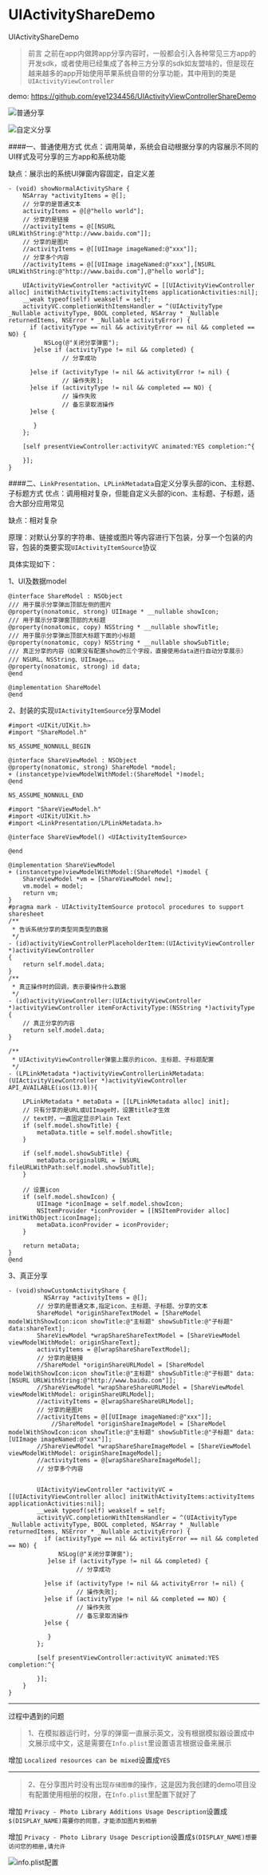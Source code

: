 # UIActivityShareDemo
UIActivityShareDemo

> 前言
> 之前在app内做跨app分享内容时，一般都会引入各种常见三方app的开发sdk，或者使用已经集成了各种三方分享的sdk如友盟啥的，但是现在越来越多的app开始使用苹果系统自带的分享功能，其中用到的类是`UIActivityViewController`

demo: 
https://github.com/eye1234456/UIActivityViewControllerShareDemo

![普通分享](https://raw.githubusercontent.com/eye1234456/UIActivityViewControllerShareDemo/main/snapshots/normal.gif)

![自定义分享](https://raw.githubusercontent.com/eye1234456/UIActivityViewControllerShareDemo/main/snapshots/custom.gif)

####一、普通使用方式
优点：调用简单，系统会自动根据分享的内容展示不同的UI样式及可分享的三方app和系统功能

缺点：展示出的系统UI弹窗内容固定，自定义差

```
- (void) showNormalActivityShare {
	NSArray *activityItems = @[];
	// 分享的是普通文本
	activityItems = @[@"hello world"];
	// 分享的是链接
	//activityItems = @[[NSURL URLWithString:@"http://www.baidu.com"]];
	// 分享的是图片
	//activityItems = @[[UIImage imageNamed:@"xxx"]];
	// 分享多个内容
	//activityItems = @[[UIImage imageNamed:@"xxx"],[NSURL URLWithString:@"http://www.baidu.com"],@"hello world"];
	
	UIActivityViewController *activityVC = [[UIActivityViewController alloc] initWithActivityItems:activityItems applicationActivities:nil];
	__weak typeof(self) weakself = self;
	activityVC.completionWithItemsHandler = ^(UIActivityType  _Nullable activityType, BOOL completed, NSArray * _Nullable returnedItems, NSError * _Nullable activityError) {
	  if (activityType == nil && activityError == nil && completed == NO) {
	      NSLog(@"关闭分享弹窗");
	   }else if (activityType != nil && completed) {
	           // 分享成功
	           
	  }else if (activityType != nil && activityError != nil) {
	           // 操作失败];
	  }else if (activityType != nil && completed == NO) {
	           // 操作失败
	           // 备忘录取消操作
	  }else {
	
	   }
	};
	    
	[self presentViewController:activityVC animated:YES completion:^{
	    
	}];
}
```

####二、`LinkPresentation`、`LPLinkMetadata`自定义分享头部的icon、主标题、子标题方式
优点：调用相对复杂，但能自定义头部的icon、主标题、子标题，适合大部分应用常见

缺点：相对复杂

原理：对默认分享的字符串、链接或图片等内容进行下包装，分享一个包装的内容，包装的类要实现`UIActivityItemSource`协议

具体实现如下：

1、UI及数据model

```
@interface ShareModel : NSObject
/// 用于展示分享弹出顶部左侧的图片
@property(nonatomic, strong) UIImage * __nullable showIcon;
/// 用于展示分享弹窗顶部的大标题
@property(nonatomic, copy) NSString * __nullable showTitle;
/// 用于展示分享弹出顶部大标题下面的小标题
@property(nonatomic, copy) NSString * __nullable showSubTitle;
/// 真正分享的内容（如果没有配置show的三个字段，直接使用data进行自动分享展示）
/// NSURL、NSString、UIImage。。。
@property(nonatomic, strong) id data;
@end

@implementation ShareModel
@end
```

2、封装的实现`UIActivityItemSource`分享Model

```
#import <UIKit/UIKit.h>
#import "ShareModel.h"

NS_ASSUME_NONNULL_BEGIN

@interface ShareViewModel : NSObject
@property(nonatomic, strong) ShareModel *model;
+ (instancetype)viewModelWithModel:(ShareModel *)model;
@end

NS_ASSUME_NONNULL_END
```

```
#import "ShareViewModel.h"
#import <UIKit/UIKit.h>
#import <LinkPresentation/LPLinkMetadata.h>

@interface ShareViewModel() <UIActivityItemSource>

@end

@implementation ShareViewModel
+ (instancetype)viewModelWithModel:(ShareModel *)model {
    ShareViewModel *vm = [ShareViewModel new];
    vm.model = model;
    return vm;
}
#pragma mark - UIActivityItemSource protocol procedures to support sharesheet
/**
 * 告诉系统分享的类型同类型的数据
 */
- (id)activityViewControllerPlaceholderItem:(UIActivityViewController *)activityViewController
{
    return self.model.data;
}
/**
 * 真正操作时的回调，表示要操作什么数据
 */
- (id)activityViewController:(UIActivityViewController *)activityViewController itemForActivityType:(NSString *)activityType
{
    // 真正分享的内容
    return self.model.data;
}

/**
 * UIActivityViewController弹窗上展示的icon、主标题、子标题配置
 */
- (LPLinkMetadata *)activityViewControllerLinkMetadata:(UIActivityViewController *)activityViewController  API_AVAILABLE(ios(13.0)){
    
    LPLinkMetadata * metaData = [[LPLinkMetadata alloc] init];
    // 只有分享的是URL或UIImage时，设置title才生效
    // text时，一直固定显示Plain Text
    if (self.model.showTitle) {
        metaData.title = self.model.showTitle;
    }
    
    if (self.model.showSubTitle) {
        metaData.originalURL = [NSURL fileURLWithPath:self.model.showSubTitle];
    }
    
    // 设置icon
    if (self.model.showIcon) {
        UIImage *iconImage = self.model.showIcon;
        NSItemProvider *iconProvider = [[NSItemProvider alloc] initWithObject:iconImage];
        metaData.iconProvider = iconProvider;
    }
    
    return metaData;
}
@end
```

3、真正分享

```
- (void)showCustomActivityShare {
	      NSArray *activityItems = @[];
		// 分享的是普通文本,指定icon、主标题、子标题、分享的文本
		ShareModel *originShareTextModel = [ShareModel modelWithShowIcon:icon showTitle:@"主标题" showSubTitle:@"子标题" data:shareText];
		ShareViewModel *wrapShareShareTextModel = [ShareViewModel viewModelWithModel: originShareText];
		activityItems = @[wrapShareShareTextModel];
		// 分享的是链接
		//ShareModel *originShareURLModel = [ShareModel modelWithShowIcon:icon showTitle:@"主标题" showSubTitle:@"子标题" data:[NSURL URLWithString:@"http://www.baidu.com"]];
		//ShareViewModel *wrapShareShareURLModel = [ShareViewModel viewModelWithModel: originShareURLModel];
		//activityItems = @[wrapShareShareURLModel];
		// 分享的是图片
		//activityItems = @[[UIImage imageNamed:@"xxx"]];
			//ShareModel *originShareImageModel = [ShareModel modelWithShowIcon:icon showTitle:@"主标题" showSubTitle:@"子标题" data:[UIImage imageNamed:@"xxx"]];
		//ShareViewModel *wrapShareShareImageModel = [ShareViewModel viewModelWithModel: originShareImageModel];
		//activityItems = @[wrapShareShareImageModel];
		// 分享多个内容
		
		
		UIActivityViewController *activityVC = [[UIActivityViewController alloc] initWithActivityItems:activityItems applicationActivities:nil];
		__weak typeof(self) weakself = self;
		activityVC.completionWithItemsHandler = ^(UIActivityType  _Nullable activityType, BOOL completed, NSArray * _Nullable returnedItems, NSError * _Nullable activityError) {
		  if (activityType == nil && activityError == nil && completed == NO) {
		      NSLog(@"关闭分享弹窗");
		   }else if (activityType != nil && completed) {
		           // 分享成功
		           
		  }else if (activityType != nil && activityError != nil) {
		           // 操作失败];
		  }else if (activityType != nil && completed == NO) {
		           // 操作失败
		           // 备忘录取消操作
		  }else {
		
		   }
		};
		    
		[self presentViewController:activityVC animated:YES completion:^{
		    
		}];
	}
}
```


-----
过程中遇到的问题
> 1、在模拟器运行时，分享的弹窗一直展示英文，没有根据模拟器设置成中文展示成中文，这是需要在`Info.plist`里设置语言根据设备来展示

增加 `Localized resources can be mixed`设置成`YES`

---

> 2、在分享图片时没有出现`存储图像`的操作，这是因为我创建的demo项目没有配置使用相册的权限，在`Info.plist`里配置下就好了

增加 `Privacy - Photo Library Additions Usage Description`设置成`$(DISPLAY_NAME)需要你的同意，才能添加图片到相册`

增加 `Privacy - Photo Library Usage Description`设置成`$(DISPLAY_NAME)想要访问您的相册,请允许`

![info.plist配置](https://raw.githubusercontent.com/eye1234456/UIActivityViewControllerShareDemo/main/snapshots/info.png)
